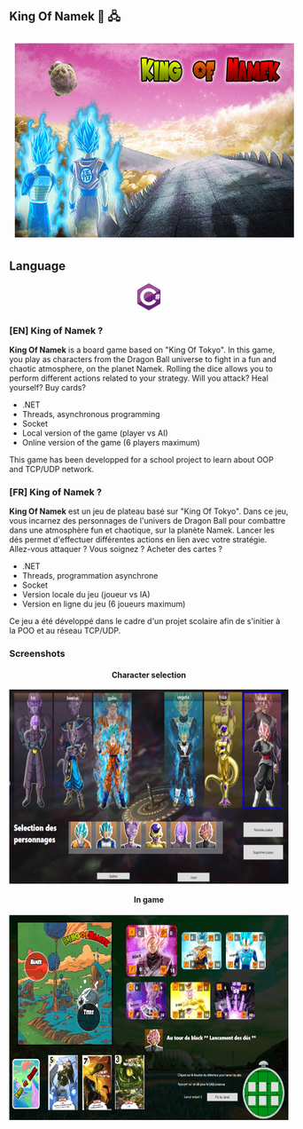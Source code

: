 ## King Of Namek 🎲 🖧 
  

<div align="center">
    <img style="margin: 10px" src="menu.png" align="center" height="350" width="" />
</div>  

## Language

<div align="center">
<a href="https://www.w3schools.com/cs/" target="_blank" rel="noreferrer"> <img src="https://raw.githubusercontent.com/devicons/devicon/master/icons/csharp/csharp-original.svg" alt="csharp" width="50" height="50"/> </a> 
</div>

### [EN] King of Namek ?

**King Of Namek** is a board game based on "King Of Tokyo". In this game, you play as characters from the Dragon Ball universe to fight in a fun and chaotic atmosphere, on the planet Namek.
Rolling the dice allows you to perform different actions related to your strategy.
Will you attack? Heal yourself? Buy cards?

- .NET
- Threads, asynchronous programming
- Socket
- Local version of the game (player vs AI)
- Online version of the game (6 players maximum)

This game has been developped for a school project to learn about OOP and TCP/UDP network.

### [FR] King of Namek ?

**King Of Namek** est un jeu de plateau basé sur "King Of Tokyo". Dans ce jeu, vous incarnez des personnages de l'univers de Dragon Ball pour combattre dans une atmosphère fun et chaotique, sur la planète Namek.
Lancer les dés permet d'effectuer différentes actions en lien avec votre stratégie.
Allez-vous attaquer ? Vous soignez ? Acheter des cartes ?

- .NET
- Threads, programmation asynchrone
- Socket
- Version locale du jeu (joueur vs IA)
- Version en ligne du jeu (6 joueurs maximum)

Ce jeu a été développé dans le cadre d'un projet scolaire afin de s'initier à la POO et au réseau TCP/UDP.

### Screenshots

<div align="center">

#### Character selection
<img src="character-selection.png" align="center" height="350" width="" />

#### In game 

<img src="in-game.png" align="center" height="370" width="" />

</div>

